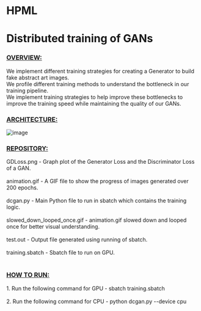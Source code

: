 # HPML
<h1>Distributed training of GANs</h1>

<h3> <u> OVERVIEW: </u> </h3>
We implement different training strategies for creating a Generator to build fake abstract art images. <br>
We profile different training methods to understand the bottleneck in our training pipeline. <br>
We implement training strategies to help improve these bottlenecks to improve the training speed while maintaining the quality of our GANs. <br>

<h3> <u> ARCHITECTURE: </u> </h3>

![image](https://user-images.githubusercontent.com/47019139/168489567-050c0a44-8253-4208-8270-1f178e87d20c.png)

<h3> <u> REPOSITORY: </u> </h3>
GDLoss.png - Graph plot of the Generator Loss and the Discriminator Loss of a GAN. <br><br>
animation.gif - A GIF file to show the progress of images generated over 200 epochs. <br><br>
dcgan.py - Main Python file to run in sbatch which contains the training logic. <br><br>
slowed_down_looped_once.gif - animation.gif slowed down and looped once for better visual understanding. <br><br>
test.out - Output file generated using running of sbatch. <br><br>
training.sbatch - Sbatch file to run on GPU. <br><br>

<h3> <u> HOW TO RUN: </u> </h3>
1. Run the following command for GPU - sbatch training.sbatch <br><br>
2. Run the following command for CPU - python dcgan.py --device cpu <br><br>
